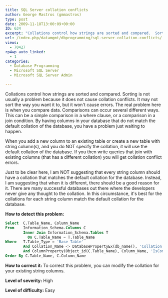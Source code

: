 ```yaml
---
title: SQL Server collation conflicts
author: George Mastros (gmmastros)
type: post
date: 2009-11-18T13:00:09+00:00
ID: 634
excerpt: "Collations control how strings are sorted and compared.  Sorting is not usually a problem because it does not cause collation conflicts.  It may not sort the way you want it to, but it won't cause errors.  The real problem here is when you compare data.&hellip;"
url: /index.php/datamgmt/dbprogramming/sql-server-collation-conflicts/
views:
  - 70427
rp4wp_auto_linked:
  - 1
categories:
  - Database Programming
  - Microsoft SQL Server
  - Microsoft SQL Server Admin

---
```

Collations control how strings are sorted and compared. Sorting is not usually a problem because it does not cause collation conflicts. It may not sort the way you want it to, but it won't cause errors. The real problem here is when you compare data. Comparisons can occur several different ways. This can be a simple comparison in a where clause, or a comparison in a join condition. By having columns in your database that do not match the default collation of the database, you have a problem just waiting to happen.

When you add a new column to an existing table or create a new table with string column(s), and you do NOT specify the collation, it will use the default collation of the database. If you then write queries that join with existing columns (that has a different collation) you will get collation conflict errors.

Just to be clear here, I am NOT suggesting that every string column should have a collation that matches the default collation for the database. Instead, I am suggesting that when it is different, there should be a good reason for it. There are many successful databases out there where the developers never give any thought to the collation. In this circumstance, it's best for the collations for each string column match the default collation for the database.

**How to detect this problem:**

```sql
Select  C.Table_Name, Column_Name
From    Information_Schema.Columns C
        Inner Join Information_Schema.Tables T
          On C.Table_Name = T.Table_Name
Where   T.Table_Type = 'Base Table'
        And Collation_Name <> DatabasePropertyEx(db_name(), 'Collation')
        And ColumnProperty(Object_id(C.Table_Name), Column_Name, 'IsComputed') = 0
Order By C.Table_Name, C.Column_Name
```
**How to correct it:** To correct this problem, you can modify the collation for your existing string columns.

**Level of severity:** High
  
**Level of difficulty:** Easy